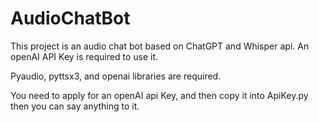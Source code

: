 # AudioChatBot
This project is an audio chat bot based on ChatGPT and Whisper api. An openAI API Key is required to use it.

Pyaudio, pyttsx3, and openai libraries are required. 

You need to apply for an openAI api Key, and then copy it into ApiKey.py then you can say anything to it.
